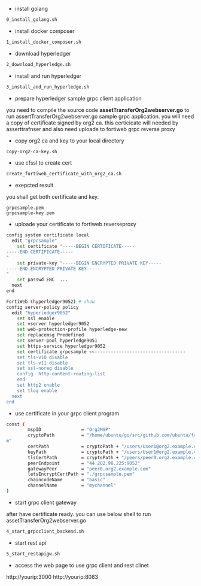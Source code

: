- install  golang
```bash
0_install_golang.sh
``` 
- install docker composer 

```bash
1_install_docker_composer.sh
```
- download hyperledger
```bash
2_download_hyperledge.sh
```

- install and run hyperledger
```bash
3_install_and_run_hyperledge.sh
```
- prepare hyperledger sample grpc client application 

you need to compile the source code **assetTransferOrg2webserver.go** 
to run assertTransferOrg2webserver.go sample grpc application. you will need a copy of certificate signed by org2 ca.
this certicicate will needed by asserttrafnser and also need uploade to fortiweb grpc reverse proxy

- copy org2 ca and key to your local directory
```bash
copy-org2-ca-key.sh
```

- use cfssl to create cert 
```bash
create_fortiweb_certificate_with_org2_ca.sh
```

- exepcted result

you shall get both certificate and key.

```
grpcsample.pem
grpcsample-key.pem
```

- uploade your certificate to fortiweb reverseproxy

```bash
config system certificate local
  edit "grpcsample"
    set certificate "-----BEGIN CERTIFICATE-----
-----END CERTIFICATE-----
"
    set private-key "-----BEGIN ENCRYPTED PRIVATE KEY-----
-----END ENCRYPTED PRIVATE KEY-----
"
    set passwd ENC  ...
  next
end
```
```bash
FortiWeb (hyperledger9052) # show
config server-policy policy
  edit "hyperledger9052"
    set ssl enable
    set vserver hyperledger9052
    set web-protection-profile hyperledge-new
    set replacemsg Predefined
    set server-pool hyperledge9051
    set https-service hyperledger9052
    set certificate grpcsample <<----------------------------------
    set tls-v10 disable
    set tls-v11 disable
    set ssl-noreg disable
    config  http-content-routing-list
    end
    set http2 enable
    set tlog enable
  next
end
```
- use certificate in your grpc client program
```bash
const (
        mspID               = "Org2MSP"
        cryptoPath          = "/home/ubuntu/go/src/github.com/ubuntu/fabric-samples/test-network/organizations/peerOrganizations/org2.example.co
m"
        certPath            = cryptoPath + "/users/User1@org2.example.com/msp/signcerts/cert.pem"
        keyPath             = cryptoPath + "/users/User1@org2.example.com/msp/keystore/"
        tlsCertPath         = cryptoPath + "/peers/peer0.org2.example.com/tls/ca.crt"
        peerEndpoint        = "44.202.98.225:9052"
        gatewayPeer         = "peer0.org2.example.com"
        letsEncryptCertPath = "./grpcsample.pem" 
        chaincodeName       = "basic"
        channelName         = "mychannel"
)
```

- start grpc client gateway

after have certificate ready. you can use below shell to run assetTransferOrg2webserver.go 
```bash
4_start_grpcclient_backend.sh
```
- start rest api 

```bash
5_start_restapigw.sh
```
- access the web page to use grpc client and rest clinet 

http://yourip:3000
http://yourip:8083
